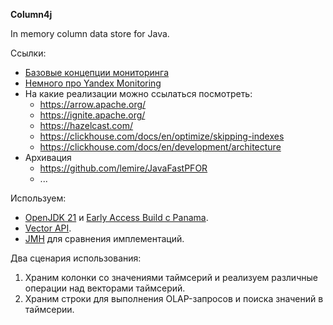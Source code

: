 **Column4j**

In memory column data store for Java.

Ссылки:
* [Базовые концепции мониторинга](https://docs.victoriametrics.com/keyConcepts.html)
* [Немного про Yandex Monitoring](https://www.youtube.com/watch?v=Qnw7s8290Cs&t=2s)
* На какие реализации можно ссылаться посмотреть:
    * https://arrow.apache.org/
    * https://ignite.apache.org/
    * https://hazelcast.com/
    * https://clickhouse.com/docs/en/optimize/skipping-indexes
    * https://clickhouse.com/docs/en/development/architecture
* Архивация
    * https://github.com/lemire/JavaFastPFOR
    * ...

Используем:
* [OpenJDK 21](https://docs.aws.amazon.com/corretto/latest/corretto-21-ug/downloads-list.html) и [Early Access Build с Panama](https://jdk.java.net/jextract/).
* [Vector API](https://openjdk.org/jeps/417).
* [JMH](https://github.com/openjdk/jmh) для сравнения имплементаций.


Два сценария использования:
1. Храним колонки со значениями таймсерий и реализуем различные операции над векторами таймсерий.
2. Храним строки для выполнения OLAP-запросов и поиска значений в таймсерии.
